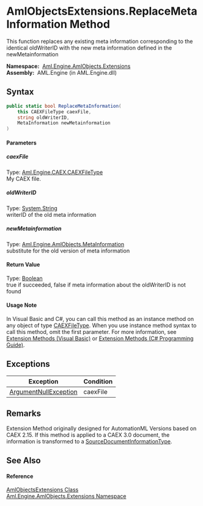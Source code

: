 AmlObjectsExtensions.ReplaceMetaInformation Method
==================================================
This function replaces any existing meta information corresponding to the identical oldWriterID with the new meta information defined in the newMetainformation

  **Namespace:**  [Aml.Engine.AmlObjects.Extensions][1]  
  **Assembly:**  AML.Engine (in AML.Engine.dll)

Syntax
------

```csharp
public static bool ReplaceMetaInformation(
	this CAEXFileType caexFile,
	string oldWriterID,
	MetaInformation newMetainformation
)
```

#### Parameters

##### *caexFile*
Type: [Aml.Engine.CAEX.CAEXFileType][2]  
My CAEX file.

##### *oldWriterID*
Type: [System.String][3]  
writerID of the old meta information

##### *newMetainformation*
Type: [Aml.Engine.AmlObjects.MetaInformation][4]  
substitute for the old version of meta information

#### Return Value
Type: [Boolean][5]  
 true if succeeded, false if meta information about the oldWriterID is not found 
#### Usage Note
In Visual Basic and C#, you can call this method as an instance method on any object of type [CAEXFileType][2]. When you use instance method syntax to call this method, omit the first parameter. For more information, see [Extension Methods (Visual Basic)][6] or [Extension Methods (C# Programming Guide)][7].

Exceptions
----------

Exception                  | Condition 
-------------------------- | --------- 
[ArgumentNullException][8] | caexFile  


Remarks
-------
 Extension Method originally designed for AutomationML Versions based on CAEX 2.15. If this method is applied to a CAEX 3.0 document, the information is transformed to a [SourceDocumentInformationType][9]. 

See Also
--------

#### Reference
[AmlObjectsExtensions Class][10]  
[Aml.Engine.AmlObjects.Extensions Namespace][1]  

[1]: ../README.md
[2]: ../../Aml.Engine.CAEX/CAEXFileType/README.md
[3]: https://docs.microsoft.com/dotnet/api/system.string
[4]: ../../Aml.Engine.AmlObjects/MetaInformation/README.md
[5]: https://docs.microsoft.com/dotnet/api/system.boolean
[6]: https://docs.microsoft.com/dotnet/visual-basic/programming-guide/language-features/procedures/extension-methods
[7]: https://docs.microsoft.com/dotnet/csharp/programming-guide/classes-and-structs/extension-methods
[8]: https://docs.microsoft.com/dotnet/api/system.argumentnullexception
[9]: ../../Aml.Engine.CAEX/SourceDocumentInformationType/README.md
[10]: README.md
[11]: https://www.automationml.org
[12]: ../../icons/logoShade.png